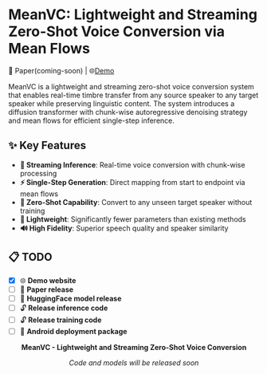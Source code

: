 # MeanVC: Lightweight and Streaming Zero-Shot Voice Conversion via Mean Flows

📑 Paper(coming-soon) |  🌐[Demo](https://bing0cv.github.io/vc_demo/)

MeanVC is a lightweight and streaming zero-shot voice conversion system that enables real-time timbre transfer from any source speaker to any target speaker while preserving linguistic content. The system introduces a diffusion transformer with chunk-wise autoregressive denoising strategy and mean flows for efficient single-step inference.

## ✨ Key Features

- **🚀 Streaming Inference**: Real-time voice conversion with chunk-wise processing
- **⚡ Single-Step Generation**: Direct mapping from start to endpoint via mean flows
- **🎯 Zero-Shot Capability**: Convert to any unseen target speaker without training
- **💾 Lightweight**: Significantly fewer parameters than existing methods
- **🔊 High Fidelity**: Superior speech quality and speaker similarity


## 📋 TODO

- [x] 🌐 **Demo website**
- [ ] 📝 **Paper release**
- [ ] 🤗 **HuggingFace model release**
- [ ] 🔓 **Release inference code**
- [ ] 🔓 **Release training code**
- [ ] 📱 **Android deployment package**

<div align="center">

**MeanVC - Lightweight and Streaming Zero-Shot Voice Conversion**

*Code and models will be released soon*

</div>


